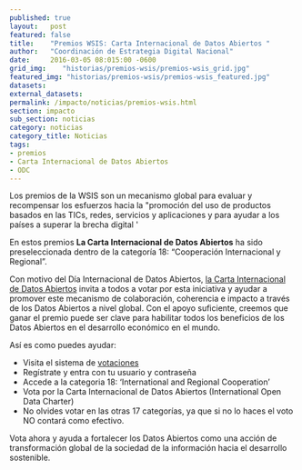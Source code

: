 ```yaml
---
published: true
layout:   post
featured: false
title:    "Premios WSIS: Carta Internacional de Datos Abiertos "
author:   "Coordinación de Estrategia Digital Nacional"
date:     2016-03-05 08:015:00 -0600
grid_img:    "historias/premios-wsis/premios-wsis_grid.jpg"
featured_img: "historias/premios-wsis/premios-wsis_featured.jpg"
datasets:
external_datasets:
permalink: /impacto/noticias/premios-wsis.html
section: impacto
sub_section: noticias
category: noticias
category_title: Noticias
tags:
- premios
- Carta Internacional de Datos Abiertos
- ODC
---
```


Los premios de la WSIS son un mecanismo global para evaluar y recompensar los esfuerzos hacia la "promoción del uso de productos basados en las TICs, redes, servicios y aplicaciones y para ayudar a los países a superar la brecha digital '

En estos premios **La Carta Internacional de Datos Abiertos** ha sido preseleccionada dentro de la categoría 18: “Cooperación Internacional y Regional”.

Con motivo del Día Internacional de Datos Abiertos, [la Carta Internacional de Datos Abiertos](http://opendatacharter.net/) invita a todos a votar por esta iniciativa y ayudar a promover este mecanismo de colaboración, coherencia e impacto a través de los Datos Abiertos a nivel global.  Con el apoyo suficiente, creemos que ganar el premio puede ser clave para habilitar todos los beneficios de los Datos Abiertos en el desarrollo económico en el mundo.

Así es como puedes ayudar:

* Visita el  sistema de [votaciones](http://groups.itu.int/stocktaking/WSISPrizes/WSISPrizes2016/Voting.aspx)
* Regístrate y entra con tu usuario y contraseña
* Accede a la categoria 18:  ‘International and Regional Cooperation’
* Vota por la Carta Internacional de Datos Abiertos (International Open Data Charter)
* No olvides votar en las otras 17 categorías, ya que si no lo haces el voto NO contará como efectivo.

Vota ahora y ayuda a fortalecer los Datos Abiertos como una acción de transformación global de la sociedad de la información hacia el desarrollo sostenible.
